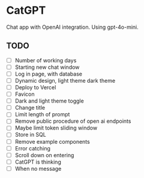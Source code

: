 # CatGPT

Chat app with OpenAI integration. Using gpt-4o-mini.

## TODO

- [ ] Number of working days
- [ ] Starting new chat window
- [ ] Log in page, with database
- [ ] Dynamic design, light theme dark theme
- [ ] Deploy to Vercel
- [ ] Favicon
- [ ] Dark and light theme toggle
- [ ] Change title
- [ ] Limit length of prompt
- [ ] Remove public procedure of open ai endpoints
- [ ] Maybe limit token sliding window
- [ ] Store in SQL
- [ ] Remove example components
- [ ] Error catching
- [ ] Scroll down on entering
- [ ] CatGPT is thinking
- [ ] When no message
